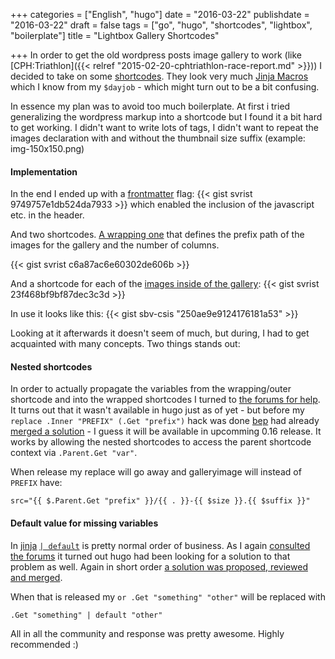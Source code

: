 +++
categories = ["English", "hugo"]
date = "2016-03-22"
publishdate = "2016-03-22"
draft = false
tags = ["go", "hugo", "shortcodes", "lightbox", "boilerplate"]
title = "Lightbox Gallery Shortcodes"

+++
In order to get the old wordpress posts image gallery to work (like
[CPH:Triathlon]({{< relref "2015-02-20-cphtriathlon-race-report.md" >}})) I
decided to take on some [shortcodes](http://gohugo.io/extras/shortcodes). They
look very much [Jinja
Macros](http://jinja.pocoo.org/docs/dev/templates/#macros) which I know from
my `$dayjob` - which might turn out to be a bit confusing.

In essence my plan was to avoid too much boilerplate. At first i tried
generalizing the wordpress markup into a shortcode but I found it a bit hard
to get working. I didn't want to write lots of tags, I didn't want to repeat
the images declaration with and without the thumbnail size suffix (example: img-150x150.png)

#### Implementation
In the end I ended up with a
[frontmatter](https://gohugo.io/content/front-matter/) flag:
{{< gist svrist 9749757e1db524da7933 >}}
which enabled the inclusion of the javascript etc. in the header.

And two shortcodes. [A wrapping
one](https://github.com/svrist/blog.vrist.dk/blob/master/layouts/shortcodes/galleryimage.html)
that defines the prefix path of the images for the gallery and the number of 
columns.

{{< gist svrist c6a87ac6e60302de606b >}}

And a shortcode for each of the [images inside of the gallery](
https://github.com/svrist/blog.vrist.dk/blob/master/layouts/shortcodes/galleryimage.html):
{{< gist svrist 23f468bf9bf87dec3c3d >}}

In use it looks like this:
{{< gist sbv-csis "250ae9e9124176181a53" >}}

Looking at it afterwards it doesn't seem of much, but during, I had to get
acquainted with many concepts. Two things stands out:

#### Nested shortcodes

In order to actually propagate the variables from the wrapping/outer shortcode
and into the wrapped shortcodes I turned to [the forums for
help](https://discuss.gohugo.io/t/shortcode-and-nested-shortcodes-with-variables/2874). 
It turns out that it wasn't available in hugo just as of yet - but before my
`replace .Inner "PREFIX" (.Get "prefix")` hack was done
[bep](https://github.com/bep) had already [merged a
solution](https://github.com/spf13/hugo/pull/1937) - I guess it will be
available in upcomming 0.16 release. It works by allowing the nested
shortcodes to access the parent shortcode context via `.Parent.Get "var"`.

When release my replace will go away and galleryimage will instead of `PREFIX`
have:

```
src="{{ $.Parent.Get "prefix" }}/{{ . }}-{{ $size }}.{{ $suffix }}" 
```

#### Default value for missing variables

In [jinja](http://jinja.pocoo.org/) [`| default`](http://jinja.pocoo.org/docs/dev/templates/#default)
is pretty normal order of business. As I again [consulted the forums](https://discuss.gohugo.io/t/the-way-to-do-default-value-in-shortcode/2878) it turned 
out hugo had been looking for a solution to that problem as well. Again in
short order [a solution was proposed, reviewed and merged](
https://github.com/spf13/hugo/pull/1943).

When that is released my `or .Get "something" "other"` will be replaced with
```
.Get "something" | default "other"
```

All in all the community and response was pretty awesome. Highly recommended
:)
